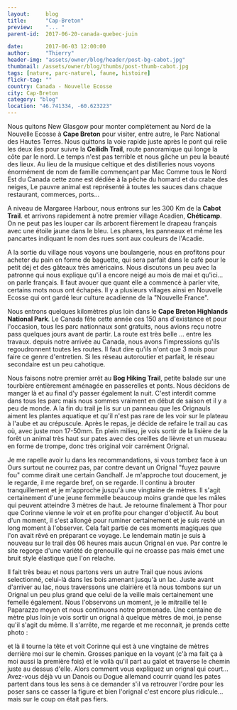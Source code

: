 ```yaml
---
layout:     blog
title:      "Cap-Breton"
preview:    "... "
parent-id:  2017-06-20-canada-quebec-juin

date:       2017-06-03 12:00:00
author:     "Thierry"
header-img: "assets/owner/blog/header/post-bg-cabot.jpg"
thumbnail: /assets/owner/blog/thumbs/post-thumb-cabot.jpg
tags: [nature, parc-naturel, faune, histoire]
flickr-tag: ""
country: Canada - Nouvelle Ecosse
city: Cap-Breton
category: "blog"
location: "46.741334, -60.623223"
---
```


Nous quitons New Glasgow pour monter complétement au Nord de la Nouvelle Ecosse à **Cape Breton** pour visiter, entre autre, le Parc National des Hautes Terres. Nous quittons la voie rapide juste après le pont qui relie les deux iles pour suivre la **Ceilidh Trail**, route panoramique qui longe la côte par le nord. Le temps n'est pas terrible et nous gâche un peu la beauté des lieux. Au lieu de la musique celtique et des distilleries nous voyons énormément de nom de famille commençant par Mac
Comme tous le Nord Est du Canada cette zone est dédiée à la pêche du homard et du crabe des neiges, Le pauvre animal est représenté à toutes les sauces dans chaque restaurant, commerces, ports...   

A niveau de Margaree Harbour, nous entrons sur les 300 Km de la **Cabot Trail**. et arrivons rapidement à notre premier village Acadien, **Chéticamp**. On ne peut pas les louper car ils arborent fièrement le drapeau français avec une étoile jaune dans le bleu. Les phares, les panneaux et même les pancartes indiquant le nom des rues sont aux couleurs de l'Acadie.   

A la sortie du village nous voyons une boulangerie, nous en profitons pour acheter du pain en forme de baguette, qui sera parfait dans le café pour le petit déj et des gâteaux très américains. Nous discutons un peu avec la patronne qui nous explique qu'il a encore neigé au mois de mai et qu'ici... on parle français. Il faut avouer que quant elle a commencé à parler vite, certains mots nous ont échapés. Il y a plusieurs villages ainsi en Nouvelle Ecosse qui ont gardé leur culture acadienne de la "Nouvelle France".  

Nous entrons quelques kilomètres plus loin dans le **Cape Breton Highlands National Park**. Le Canada fête cette année ces 150 ans d'existance et pour l'occasion, tous les parc nationnaux sont gratuits, nous avions reçu notre pass quelques jours avant de partir. La route est très belle ... entre les travaux. depuis notre arrivée au Canada, nous avons l'impressions qu'ils regoudronnent toutes les routes. Il faut dire qu'ils n'ont que 3 mois pour faire ce genre d'entretien. Si les réseau autoroutier et parfait, le réseau secondaire est un peu cahotique.  

Nous faisons notre premier arrêt au **Bog Hiking Trail**, petite balade sur une tourbière entièrement aménagée en passerelles et ponts. Nous décidons de manger là et au final d'y passer également la nuit. C'est interdit comme dans tous les parc mais nous sommes vraiment en début de saison et il y a peu de monde. A la fin du trail je lis sur un panneau que les Orignauls aiment les plantes aquatique et qu'il n'est pas rare de les voir sur le plateau à l'aube et au crépuscule. Après le repas, je décide de refaire le trail au cas où, avec juste mon 17-50mm. En plein milieu, je vois sortir de la lisière de la forêt un animal très haut sur pates avec des oreilles de lièvre et un museau en forme de trompe, donc très original voir carrément Orignal.  

Je me rapelle avoir lu dans les recommandations, si vous tombez face à un Ours surtout ne courrez pas, par contre devant un Orignal "fuyez pauvre fou" comme dirait une certain Gandhalf. Je m'approche tout doucement, je le regarde, il me regarde bref, on se regarde. Il continu à brouter tranquillement et je m'approche jusqu'à une vingtaine de mètres. Il s'agit certainement d'une jeune femmelle beaucoup moins grande que les mâles qui peuvent atteindre 3 mètres de haut. Je retourne finalement à Thor pour que Corinne vienne le voir et en profite pour changer d'objectif. Au bout d'un moment, il s'est allongé pour ruminer certainement et je suis resté un long moment à l'observer. Cela fait partie de ces moments magiques que l'on avait rêvé en préparant ce voyage. Le lendemain matin je suis à nouveau sur le trail dès 06 heures mais aucun Orignal en vue. Par contre le site regorge d'une variété de grenouille qui ne croasse pas mais émet une bruit style élastique que l'on relache.  

Il fait très beau et nous partons vers un autre Trail que nous avions selectionné, celui-là dans les bois amenant jusqu'à un lac. Juste avant d'arriver au lac, nous traverssons une clairière et là nous tombons sur un Orignal un peu plus grand que celui de la veille mais certainement une femelle également. Nous l'observons un moment, je le mitraille tel le Paparazzo moyen et nous continuons notre promenade. Une centaine de mètre plus loin je vois sortir un orignal à quelque mètres de moi, je pense qu'il s'agit du même. Il s'arrête, me regarde et me reconnait, je prends cette photo :  


et là il tourne la tête et voit Corinne qui est à une vingtaine de mètres derrière moi sur le chemin. Grosses panique en la voyant (c'à ma fait ça à moi aussi la première fois) et le voilà qu'il part au galot et traverse le chemin juste au dessus d'elle. Alors comment vous expliquez un orignal qui court... Avez-vous déjà vu un Danois ou Dogue allemand courrir quand les pates partent dans tous les sens à ce demander s'il va retrouver l'ordre pour les poser sans ce casser la figure et bien l'orignal c'est encore plus ridicule... mais sur le coup on était pas fiers.   